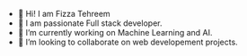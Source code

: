 - 👋 Hi! I am Fizza Tehreem
- 👀 I am passionate Full stack developer.
- 🌱 I’m currently working on  Machine Learning and AI.
- 💞️ I’m looking to collaborate on web developement projects.
  


